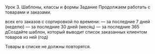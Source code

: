 Урок 3. Шаблоны, классы и формы
Задание
Продолжаем работать с товарами и заказами.

всех его заказов с сортировкой по времени:
— за последние 7 дней (неделю)
— за последние 30 дней (месяц)
— за последние 365 дСоздайте шаблон, который выводит список заказанных клиентом товаров из ней (год)

Товары в списке не должны повторятся.